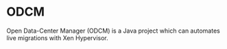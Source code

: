 ODCM
====

Open Data-Center Manager (ODCM) is a Java project which can automates live migrations with Xen Hypervisor.
